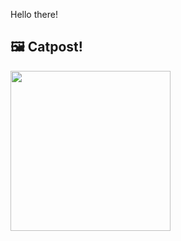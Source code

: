 Hello there!



## 🖼️ Catpost!

<sub>
    <img src="https://cdn2.thecatapi.com/images/xyBeiZZlR.jpg" height="256">
</sub>

